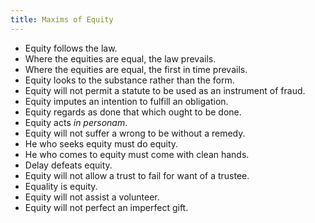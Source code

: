 ```yaml
---
title: Maxims of Equity
---
```


- Equity follows the law.
- Where the equities are equal, the law prevails.
- Where the equities are equal, the first in time prevails.
- Equity looks to the substance rather than the form.
- Equity will not permit a statute to be used as an instrument of fraud.
- Equity imputes an intention to fulfill an obligation.
- Equity regards as done that which ought to be done.
- Equity acts _in personam_.
- Equity will not suffer a wrong to be without a remedy.
- He who seeks equity must do equity.
- He who comes to equity must come with clean hands.
- Delay defeats equity.
- Equity will not allow a trust to fail for want of a trustee.
- Equality is equity.
- Equity will not assist a volunteer.
- Equity will not perfect an imperfect gift.
